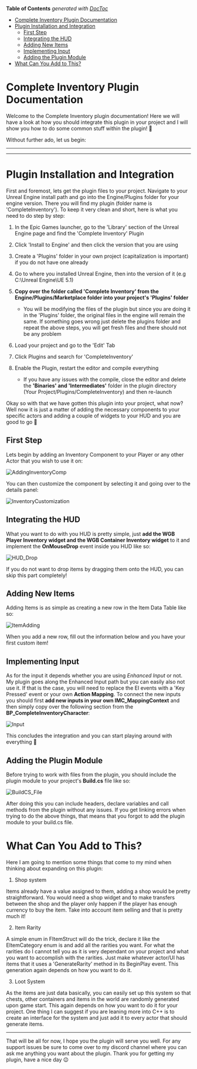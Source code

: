 <!-- START doctoc generated TOC please keep comment here to allow auto update -->
<!-- DON'T EDIT THIS SECTION, INSTEAD RE-RUN doctoc TO UPDATE -->
**Table of Contents**  *generated with [DocToc](https://github.com/thlorenz/doctoc)*

- [Complete Inventory Plugin Documentation](#complete-inventory-plugin-documentation)
- [Plugin Installation and Integration](#plugin-installation-and-integration)
  - [First Step](#first-step)
  - [Integrating the HUD](#integrating-the-hud)
  - [Adding New Items](#adding-new-items)
  - [Implementing Input](#implementing-input)
  - [Adding the Plugin Module](#adding-the-plugin-module)
- [What Can You Add to This?](#what-can-you-add-to-this)

<!-- END doctoc generated TOC please keep comment here to allow auto update -->

# Complete Inventory Plugin Documentation

Welcome to the Complete Inventory plugin documentation! Here we will have a look at how you should integrate this plugin in your project and
I will show you how to do some common stuff within the plugin! 🙂

Without further ado, let us begin:
___

___


<a name="integration"></a>
# Plugin Installation and Integration

First and foremost, lets get the plugin files to your project. Navigate to your Unreal Engine install path and go into the Engine/Plugins folder for your engine version. There you will find my plugin (folder name is
'CompleteInventory'). To keep it very clean and short, here is what you need to do step by step:

1. In the Epic Games launcher, go to the 'Library' section of the Unreal Engine page and find the 'Complete Inventory' Plugin

2. Click 'Install to Engine' and then click the version that you are using

3. Create a 'Plugins' folder in your own project (capitalization is important) if you do not have one already

4. Go to where you installed Unreal Engine, then into the version of it (e.g C:\Unreal Engine\UE 5.1)

5. **Copy over the folder called 'Complete Inventory' from the Engine/Plugins/Marketplace folder into your project's 'Plugins' folder** 

	* You will be modifying the files of the plugin but since you are doing it in the 'Plugins' folder, the original files
	in the engine will remain the same. If something goes wrong just delete the plugins folder and repeat the above steps,
	you will get fresh files and there should not be any problem

6. Load your project and go to the 'Edit' Tab

7. Click Plugins and search for 'CompleteInventory'

8. Enable the Plugin, restart the editor and compile everything

	* If you have any issues with the compile, close the editor and delete the **'Binaries' and 'Intermediates'** folder in the plugin directory (Your Project/Plugins/CompleteInventory) and then re-launch
   
Okay so with that we have gotten this plugin into your project, what now? Well now it is just a matter of adding the necessary components to your
specific actors and adding a couple of widgets to your HUD and you are good to go 🙂

## First Step

Lets begin by adding an Inventory Component to your Player or any other Actor that you wish to use it on:

![AddingInventoryComp](https://github.com/Krsmanovic-S/Complete-Inventory-Documentation/assets/103185975/f5588567-3447-4984-bfdf-10a729c40935)

You can then customize the component by selecting it and going over to the details panel:

![InventoryCustomization](https://github.com/Krsmanovic-S/Complete-Inventory-Documentation/assets/103185975/7e639364-a2af-4805-b1ae-c5f73705669d)

## Integrating the HUD

What you want to do with you HUD is pretty simple, just **add the WGB Player Inventory widget and the WGB Container Inventory widget** to it and implement the **OnMouseDrop** event inside you HUD like so:

![HUD_Drop](https://github.com/Krsmanovic-S/Complete-Inventory-Documentation/assets/103185975/e05e431f-5b2d-4cc6-b965-0d8ad14256a2)

If you do not want to drop items by dragging them onto the HUD, you can skip this part completely!

## Adding New Items

Adding Items is as simple as creating a new row in the Item Data Table like so:

![ItemAdding](https://github.com/Krsmanovic-S/Complete-Inventory-Documentation/assets/103185975/e91d306f-d15a-41a8-9212-b667e8f495ea)

When you add a new row, fill out the information below and you have your first custom item!

## Implementing Input

As for the input it depends whether you are using *Enhanced Input* or not. My plugin goes along the Enhanced Input path but you can easily also not use it. If that is the case, you will need to replace the EI events with a 'Key Pressed' event or your own **Action Mapping**. To connect the new inputs you should first **add new inputs in your own IMC_MappingContext** and then simply copy over the following section from the **BP_CompleteInventoryCharacter**:

![Input](https://github.com/Krsmanovic-S/Complete-Inventory-Documentation/assets/103185975/74b29cdf-15f5-4ae1-862f-ec9b81878952)

This concludes the integration and you can start playing around with everything 🙂

## Adding the Plugin Module

Before trying to work with files from the plugin, you should include the plugin module to your project's **Build.cs** file like so:

![BuildCS_File](https://github.com/Krsmanovic-S/Complete-Inventory-Documentation/assets/103185975/2eac1709-a3ca-4ea6-959f-c0cd254eccb8)

After doing this you can include headers, declare variables and call methods from the plugin without any issues. If you get linking
errors when trying to do the above things, that means that you forgot to add the plugin module to your build.cs file.

# What Can You Add to This?

Here I am going to mention some things that come to my mind when thinking about expanding on this plugin:

1. Shop system

Items already have a value assigned to them, adding a shop would be pretty straightforward. You would need a shop widget and to make transfers between the
shop and the player only happen if the player has enough currency to buy the item. Take into account item selling and that is pretty much it!

2. Item Rarity

A simple enum in FItemStruct will do the trick, declare it like the EItemCategory enum is and add all the rarities you want. For what the rarities do I cannot tell
you as it is very dependant on your project and what you want to accomplish with the rarities. Just make whatever actor/UI has items that it uses a 'GenerateRarity'
method in its BeginPlay event. This generation again depends on how you want to do it.

3. Loot System

As the items are just data basically, you can easily set up this system so that chests, other containers and items in the world are randomly generated upon game start.
This again depends on how you want to do it for your project. One thing I can suggest if you are leaning more into C++ is to create an interface for the system and just
add it to every actor that should generate items.

___

That will be all for now, I hope you the plugin will serve you well. For any support issues be sure to come over to my discord channel
where you can ask me anything you want about the plugin. Thank you for getting my plugin, have a nice day 😉
